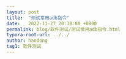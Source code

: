 ```yaml
---
layout: post
title:  "测试常用adb指令"
date:   2022-11-27 20:30:00 +0800
permalink: blog/软件测试/测试常用adb指令.html
typora-root-url: ../../
author: handong
tag1: 软件测试
---
```


